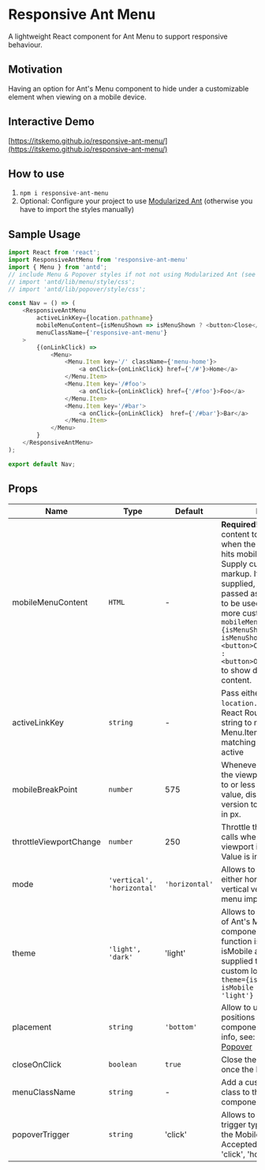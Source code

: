 # Responsive Ant Menu

A lightweight React component for Ant Menu to support responsive behaviour.

## Motivation
Having an option for Ant's Menu component to hide under a customizable element when viewing on a mobile device.

## Interactive Demo
[https://itskemo.github.io/responsive-ant-menu/](https://itskemo.github.io/responsive-ant-menu/)

## How to use
1. `npm i responsive-ant-menu`
2. Optional: Configure your project to use [Modularized Ant](https://ant.design/docs/react/introduce#Use-modularized-antd) (otherwise you have to import the styles manually)

## Sample Usage
```js
import React from 'react';
import ResponsiveAntMenu from 'responsive-ant-menu'
import { Menu } from 'antd';
// include Menu & Popover styles if not not using Modularized Ant (see How to Use)
// import 'antd/lib/menu/style/css';
// import 'antd/lib/popover/style/css';

const Nav = () => (
    <ResponsiveAntMenu
        activeLinkKey={location.pathname}
        mobileMenuContent={isMenuShown => isMenuShown ? <button>Close</button> : <button>Open</button>}
        menuClassName={'responsive-ant-menu'}
    >
        {(onLinkClick) =>
            <Menu>
                <Menu.Item key='/' className={'menu-home'}>
                    <a onClick={onLinkClick} href={'/#'}>Home</a>
                </Menu.Item>
                <Menu.Item key='/#foo'>
                    <a onClick={onLinkClick} href={'/#foo'}>Foo</a>
                </Menu.Item>
                <Menu.Item key='/#bar'>
                    <a onClick={onLinkClick}  href={'/#bar'}>Bar</a>
                </Menu.Item>
            </Menu>
        }
    </ResponsiveAntMenu>
);

export default Nav;
```

## Props

Name | Type | Default | Desc
---- | ---- | ------- | ----
mobileMenuContent | `HTML` | - | **Required!** Custom content to be show when the viewport size hits mobileBreakPoint. Supply custom HTML markup. If a function is supplied, `isMenuShown` is passed as an argument to be used for even more customization eg. `mobileMenuContent={isMenuShown => isMenuShown ? <button>Close</button> : <button>Open</button>}` to show different content.
activeLinkKey | `string` | - | Pass either `location.pathname` or React Routers path string to mark Menu.Item with matching `key` prop as active
mobileBreakPoint | `number` | 575 | Whenever the size of the viewport gets equal to or less than passed value, display Mobile version toggle. Value is in px.
throttleViewportChange | `number` | 250 | Throttle the callback calls whenever the viewport is re-sized. Value is in milliseconds.
mode | `'vertical', 'horizontal'` | `'horizontal'` | Allows to switch to either horizontal or vertical version of Ant's menu implementation.
theme | `'light', 'dark'` | 'light' | Allows to set a theme of Ant's Menu component. If a function is passed, isMobile argument is supplied to implement custom logic, eg. `theme={isMobile => isMobile ? 'dark' : 'light'}`
placement | `string` | `'bottom'` | Allow to use various positions for Popover component, for more info, see: [Ant Design: Popover](https://ant.design/components/popover/#components-popover-demo-placement)
closeOnClick | `boolean` | `true` | Close the Mobile menu once the link is clicked
menuClassName | `string` | - | Add a custom CSS class to the Ant's Menu component
popoverTrigger | `string` | 'click' | Allows to define a trigger type to show the Mobile Menu. Accepted values are 'click', 'hover', 'focus'
